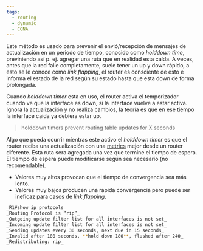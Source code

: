 ```yaml
---
tags:
  - routing
  - dynamic
  - CCNA
---
```


Este método es usado para prevenir el envió/recepción de mensajes de actualización en un periodo de tiempo, conocido como _holddown time_, previniendo así p. ej. agregar una ruta que en realidad esta caída. 
A veces, antes que la red falle completamente, suele tener un up y down rápido, a esto se le conoce como _link flapping_, el router es consciente de esto e informa el estado de la red según su estado hasta que esta down de forma prolongada. 

Cuando _holddown timer_ esta en uso, el router activa el temporizador cuando ve que la interface es down, si la interface vuelve a estar activa. Ignora la actualización y no realiza cambios, la teoría es que en ese tiempo la interface caída ya debiera estar up. 

 > holddown timers prevent routing table updates for X seconds

Algo que pueda ocurrir mientras este activo el _holddown timer_ es que el router reciba una actualización con una [metrics](metrics.md) mejor desde un router diferente. Esta ruta sera agregada una vez que termine el tiempo de espera. El tiempo de espera puede modificarse según sea necesario (no recomendable).
- Valores muy altos provocan que el tiempo de convergencia sea más lento.
- Valores muy bajos producen una rapida convergencia pero puede ser ineficaz para casos de _link flapping_.

``` bash
_R1#show ip protocols_
_Routing Protocol is “rip”_
_Outgoing update filter list for all interfaces is not set_
_Incoming update filter list for all interfaces is not set_
_Sending updates every 30 seconds, next due in 15 seconds_
_Invalid after 180 seconds, **hold down 180**, flushed after 240_
_Redistributing: rip_
```
